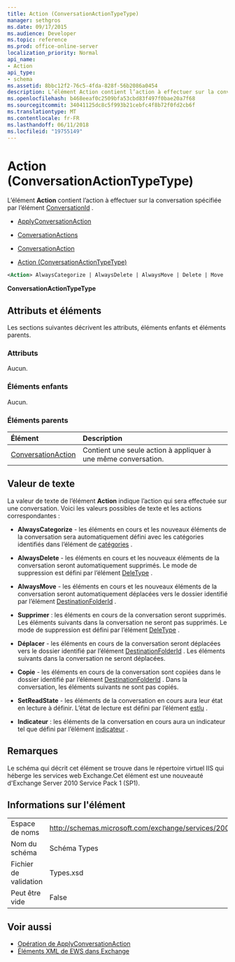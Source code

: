 ```yaml
---
title: Action (ConversationActionTypeType)
manager: sethgros
ms.date: 09/17/2015
ms.audience: Developer
ms.topic: reference
ms.prod: office-online-server
localization_priority: Normal
api_name:
- Action
api_type:
- schema
ms.assetid: 8bbc12f2-76c5-4fda-828f-56b2086a0454
description: L’élément Action contient l’action à effectuer sur la conversation spécifiée par l’élément ConversationId.
ms.openlocfilehash: b468eeaf0c2509bfa53cbd83f497f0bae20a7f68
ms.sourcegitcommit: 34041125dc8c5f993b21cebfc4f8b72f0fd2cb6f
ms.translationtype: MT
ms.contentlocale: fr-FR
ms.lasthandoff: 06/11/2018
ms.locfileid: "19755149"
---
```

# <a name="action-conversationactiontypetype"></a>Action (ConversationActionTypeType)

L’élément **Action** contient l’action à effectuer sur la conversation spécifiée par l’élément [ConversationId](conversationid.md) . 
  
- [ApplyConversationAction](applyconversationaction.md)
  
- [ConversationActions](conversationactions.md)
  
- [ConversationAction](conversationaction.md)
  
- [Action (ConversationActionTypeType)](action-conversationactiontypetype.md)
  
```XML
<Action> AlwaysCategorize | AlwaysDelete | AlwaysMove | Delete | Move | Copy | SetReadState </Action>
```

 **ConversationActionTypeType**
## <a name="attributes-and-elements"></a>Attributs et éléments

Les sections suivantes décrivent les attributs, éléments enfants et éléments parents.
  
### <a name="attributes"></a>Attributs

Aucun.
  
### <a name="child-elements"></a>Éléments enfants

Aucun.
  
### <a name="parent-elements"></a>Éléments parents

|**Élément**|**Description**|
|:-----|:-----|
|[ConversationAction](conversationaction.md) <br/> |Contient une seule action à appliquer à une même conversation.  <br/> |
   
## <a name="text-value"></a>Valeur de texte

La valeur de texte de l’élément **Action** indique l’action qui sera effectuée sur une conversation. Voici les valeurs possibles de texte et les actions correspondantes : 
  
- **AlwaysCategorize** - les éléments en cours et les nouveaux éléments de la conversation sera automatiquement défini avec les catégories identifiés dans l’élément de [catégories](categories-ex15websvcsotherref.md) . 
    
- **AlwaysDelete** - les éléments en cours et les nouveaux éléments de la conversation seront automatiquement supprimés. Le mode de suppression est défini par l’élément [DeleType](deletetype.md) . 
    
- **AlwaysMove** - les éléments en cours et les nouveaux éléments de la conversation seront automatiquement déplacées vers le dossier identifié par l’élément [DestinationFolderId](destinationfolderid.md) . 
    
- **Supprimer** : les éléments en cours de la conversation seront supprimés. Les éléments suivants dans la conversation ne seront pas supprimés. Le mode de suppression est défini par l’élément [DeleType](deletetype.md) . 
    
- **Déplacer** - les éléments en cours de la conversation seront déplacées vers le dossier identifié par l’élément [DestinationFolderId](destinationfolderid.md) . Les éléments suivants dans la conversation ne seront déplacées. 
    
- **Copie** - les éléments en cours de la conversation sont copiées dans le dossier identifié par l’élément [DestinationFolderId](destinationfolderid.md) . Dans la conversation, les éléments suivants ne sont pas copiés. 
    
- **SetReadState** - les éléments de la conversation en cours aura leur état en lecture à définir. L’état de lecture est défini par l’élément [estlu](isread.md) . 
    
- **Indicateur** : les éléments de la conversation en cours aura un indicateur tel que défini par l’élément [indicateur](flag.md) . 
    
## <a name="remarks"></a>Remarques

Le schéma qui décrit cet élément se trouve dans le répertoire virtuel IIS qui héberge les services web Exchange.Cet élément est une nouveauté d'Exchange Server 2010 Service Pack 1 (SP1).
  
## <a name="element-information"></a>Informations sur l'élément

|||
|:-----|:-----|
|Espace de noms  <br/> |http://schemas.microsoft.com/exchange/services/2006/types  <br/> |
|Nom du schéma  <br/> |Schéma Types  <br/> |
|Fichier de validation  <br/> |Types.xsd  <br/> |
|Peut être vide  <br/> |False  <br/> |
   
## <a name="see-also"></a>Voir aussi

- [Opération de ApplyConversationAction](applyconversationaction-operation.md)
- [Éléments XML de EWS dans Exchange](ews-xml-elements-in-exchange.md)

